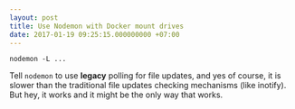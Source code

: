 ```yaml
---
layout: post
title: Use Nodemon with Docker mount drives
date: 2017-01-19 09:25:15.000000000 +07:00
---
```

```
nodemon -L ...
```

Tell `nodemon` to use **legacy** polling for file updates, and yes of course, it is slower than the traditional file updates checking mechanisms (like inotify). But hey, it works and it might be the only way that works.
